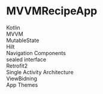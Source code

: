 # MVVMRecipeApp

Kotlin\
MVVM\
MutableState\
Hilt\
Navigation Components\
sealed interface\
Retrofit2\
Single Activity Architecture\
ViewBidning\
App Themes
